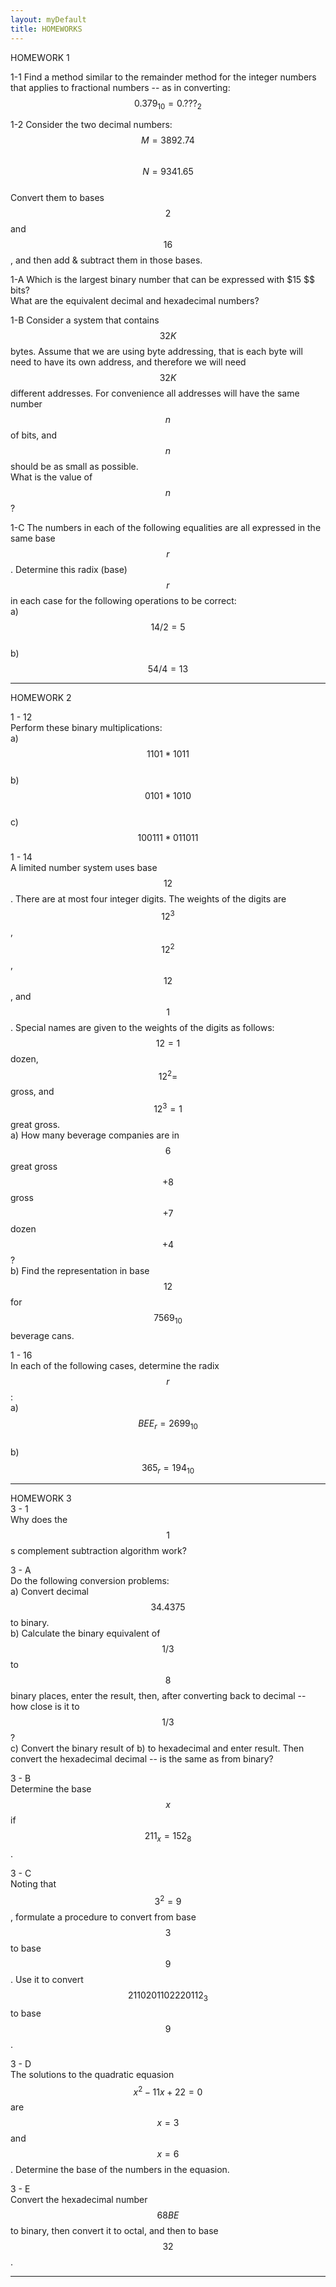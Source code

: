 ```yaml
---
layout: myDefault
title: HOMEWORKS
---
```


<a name="01"></a>
HOMEWORK 1  
  
1-1
Find a method similar to the remainder method for the integer numbers that applies to fractional numbers -- as in converting: $$0.379_{10} = 0.???_2$$  
  
1-2
Consider the two decimal numbers:  
$$M = 3892.74$$  
$$N = 9341.65$$  
Convert them to bases $$2$$ and $$16$$, and then add & subtract them in those bases.  
  
1-A
Which is the largest binary number that can be expressed with $15 $$ bits?  
What are the equivalent decimal and hexadecimal numbers?  
  
1-B
Consider a system that contains $$32K$$ bytes.  Assume that we are using byte addressing, that is each byte will need to have its own address, and therefore we will need $$32K$$ different addresses.  For convenience all addresses will have the same number $$n$$ of bits, and $$n$$ should be as small as possible.  
What is the value of $$n$$?  
  
1-C
The numbers in each of the following equalities are all expressed in the same base $$r$$.  Determine this radix (base) $$r$$ in each case for the following operations to be correct:  
a) $$14 / 2 = 5$$  
b) $$54 / 4 = 13$$  
  
  
---  
  
  
<a name="02"></a>
HOMEWORK 2  
  
1 - 12  
Perform these binary multiplications:  
a) $$1101 * 1011$$  
b) $$0101 * 1010$$  
c) $$100111 * 011011$$  
  
1 - 14  
A limited number system uses base $$12$$.  There are at most four integer digits.  The weights of the digits are $$12^3$$, $$12^2$$, $$12$$, and $$1$$.  Special names are given to the weights of the digits as follows: $$12 = 1$$ dozen, $$12^2 =$$ gross, and $$12^3 = 1$$ great gross.  
a) How many beverage companies are in $$6 $$ great gross $$+ 8$$ gross $$+ 7$$ dozen $$+ 4$$ ?  
b) Find the representation in base $$12$$ for $$7569_{10}$$ beverage cans.  
  
1 - 16  
In each of the following cases, determine the radix $$r$$:  
a) $$BEE_r = 2699_{10}$$  
b) $$365_r = 194_{10}$$  
  
  
---  
  
  
<a name="03"></a>
HOMEWORK 3  
3 - 1  
Why does the $$1$$s complement subtraction algorithm work?  
  
3 - A  
Do the following conversion problems:  
a) Convert decimal $$34.4375$$ to binary.  
b) Calculate the binary equivalent of $$1/3$$ to $$8$$ binary places, enter the result, then, after converting back to decimal -- how close is it to $$1/3$$?   
c) Convert the binary result of b) to hexadecimal and enter result. Then convert the hexadecimal decimal -- is the same as from binary?  
  
3 - B  
Determine the base $$x$$ if $$211_x = 152_8$$.  
  
3 - C  
Noting that $$3^2 = 9$$, formulate a procedure to convert from base $$3$$ to base $$9$$.  Use it to convert $$2110201102220112_3$$ to base $$9$$.  

3 - D  
The solutions to the quadratic equasion $$x^2 - 11x + 22 = 0$$ are $$x = 3$$ and $$x = 6$$. Determine the base of the numbers in the equasion.  

3 - E  
Convert the hexadecimal number $$68BE$$ to binary, then convert it to octal, and then to base $$32$$.  
  
  
---  
  
  
  
<style>hr{border: 0;height: 0; border-top: 1px solid rgba(0, 0, 0, 0.1);}table{border-collapse: collapse;}table, td, th {text-align: left;padding:5px;border: 1px solid #dee1e4;}tr:nth-child(even) {background-color: #fafafa;}tr:nth-child(odd) {background-color: #ffffff;}hr.style-six{border: 0;height: 0; border-top: 1px solid rgba(0, 0, 0, 0.1);border-bottom: 1px solid rgba(255, 255, 255, 0.3);}a:link{text-decoration: none;color: #0000BF;}a:visited{text-decoration:none;color: #0000BF;}a:hover {text-decoration: none;color:#0000FF;}a:active {text-decoration:none;color:#00007F;}</style>
